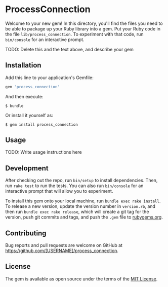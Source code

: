 # ProcessConnection

Welcome to your new gem! In this directory, you'll find the files you need to be able to package up your Ruby library into a gem. Put your Ruby code in the file `lib/process_connection`. To experiment with that code, run `bin/console` for an interactive prompt.

TODO: Delete this and the text above, and describe your gem

## Installation

Add this line to your application's Gemfile:

```ruby
gem 'process_connection'
```

And then execute:

    $ bundle

Or install it yourself as:

    $ gem install process_connection

## Usage

TODO: Write usage instructions here

## Development

After checking out the repo, run `bin/setup` to install dependencies. Then, run `rake test` to run the tests. You can also run `bin/console` for an interactive prompt that will allow you to experiment.

To install this gem onto your local machine, run `bundle exec rake install`. To release a new version, update the version number in `version.rb`, and then run `bundle exec rake release`, which will create a git tag for the version, push git commits and tags, and push the `.gem` file to [rubygems.org](https://rubygems.org).

## Contributing

Bug reports and pull requests are welcome on GitHub at https://github.com/[USERNAME]/process_connection.

## License

The gem is available as open source under the terms of the [MIT License](http://opensource.org/licenses/MIT).
